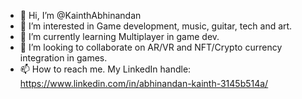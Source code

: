 - 👋 Hi, I’m @KainthAbhinandan
- 👀 I’m interested in Game development, music, guitar, tech and art. 
- 🌱 I’m currently learning Multiplayer in game dev.
- 💞️ I’m looking to collaborate on AR/VR and NFT/Crypto currency integration in games.
- 📫 How to reach me. My LinkedIn handle: https://www.linkedin.com/in/abhinandan-kainth-3145b514a/

<!---
KainthAbhinandan/KainthAbhinandan is a ✨ special ✨ repository because its `README.md` (this file) appears on your GitHub profile.
You can click the Preview link to take a look at your changes.
--->
